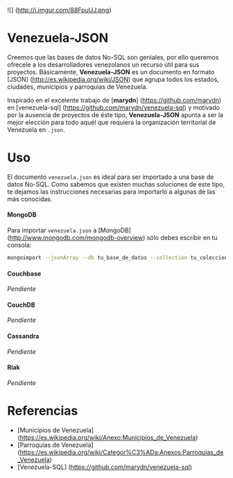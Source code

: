 ![] (http://i.imgur.com/88FpuUJ.png) 
# Venezuela-JSON

Creemos que las bases de datos No-SQL son geniales, por ello queremos ofrecele a los desarrolladores venezolanos un recurso útil para sus proyectos. Básicamente, **Venezuela-JSON** es un documento en formato [JSON] (http://es.wikipedia.org/wiki/JSON) que agrupa todos los estados, ciudades, municipios y parroquias de Venezuela.

Inspirado en el excelente trabajo de [**marydn**] (https://github.com/marydn) en [venezuela-sql] (https://github.com/marydn/venezuela-sql) y motivado por la ausencia de proyectos de éste tipo, **Venezuela-JSON** apunta a ser la mejor elección para todo aquél que  requiera la organización territorial de Venezuela en `.json`.

# Uso
El documento `venezuela.json` es ideal para ser importado a una base de datos No-SQL. Como sabemos que existen muchas soluciones de este tipo, te dejamos las instrucciones necesarias para importarlo a algunas de las más conocidas.

#### MongoDB

Para importar `venezuela.json` a [MongoDB] (http://www.mongodb.com/mongodb-overview) sólo debes escribir en tu consola:

```bash
mongoimport --jsonArray --db tu_base_de_datos --collection tu_coleccion --type json --file "/ruta/a/venezuela.json"
```
#### Couchbase

*Pendiente*

#### CouchDB

*Pendiente*

#### Cassandra

*Pendiente*

#### Riak

*Pendiente*

# Referencias

- [Municipios de Venezuela] (https://es.wikipedia.org/wiki/Anexo:Municipios_de_Venezuela)
- [Parroquias de Venezuela] (https://es.wikipedia.org/wiki/Categor%C3%ADa:Anexos:Parroquias_de_Venezuela)
- [Venezuela-SQL] (https://github.com/marydn/venezuela-sql)



